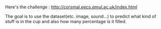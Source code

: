 Here's the challenge :
http://corsmal.eecs.qmul.ac.uk/index.html

The goal is to use the dataset(etc. image, sound...) to predict what kind of stuff is in the cup and also how many percentage is it filled.

